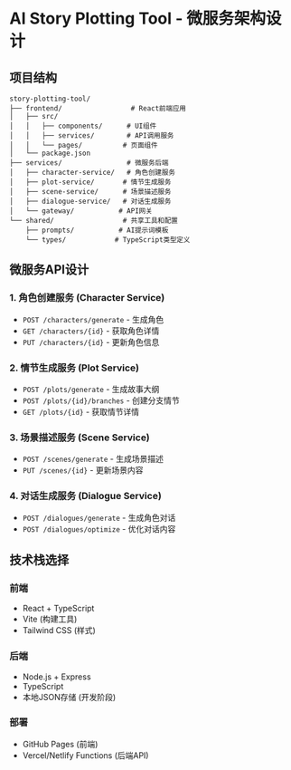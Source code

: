 # AI Story Plotting Tool - 微服务架构设计

## 项目结构

```
story-plotting-tool/
├── frontend/                 # React前端应用
│   ├── src/
│   │   ├── components/      # UI组件
│   │   ├── services/        # API调用服务
│   │   └── pages/          # 页面组件
│   └── package.json
├── services/                # 微服务后端
│   ├── character-service/   # 角色创建服务
│   ├── plot-service/       # 情节生成服务
│   ├── scene-service/      # 场景描述服务
│   ├── dialogue-service/   # 对话生成服务
│   └── gateway/           # API网关
└── shared/                 # 共享工具和配置
    ├── prompts/           # AI提示词模板
    └── types/            # TypeScript类型定义
```

## 微服务API设计

### 1. 角色创建服务 (Character Service)
- `POST /characters/generate` - 生成角色
- `GET /characters/{id}` - 获取角色详情
- `PUT /characters/{id}` - 更新角色信息

### 2. 情节生成服务 (Plot Service)  
- `POST /plots/generate` - 生成故事大纲
- `POST /plots/{id}/branches` - 创建分支情节
- `GET /plots/{id}` - 获取情节详情

### 3. 场景描述服务 (Scene Service)
- `POST /scenes/generate` - 生成场景描述
- `PUT /scenes/{id}` - 更新场景内容

### 4. 对话生成服务 (Dialogue Service)
- `POST /dialogues/generate` - 生成角色对话
- `POST /dialogues/optimize` - 优化对话内容

## 技术栈选择

### 前端
- React + TypeScript
- Vite (构建工具)
- Tailwind CSS (样式)

### 后端
- Node.js + Express
- TypeScript
- 本地JSON存储 (开发阶段)

### 部署
- GitHub Pages (前端)
- Vercel/Netlify Functions (后端API)